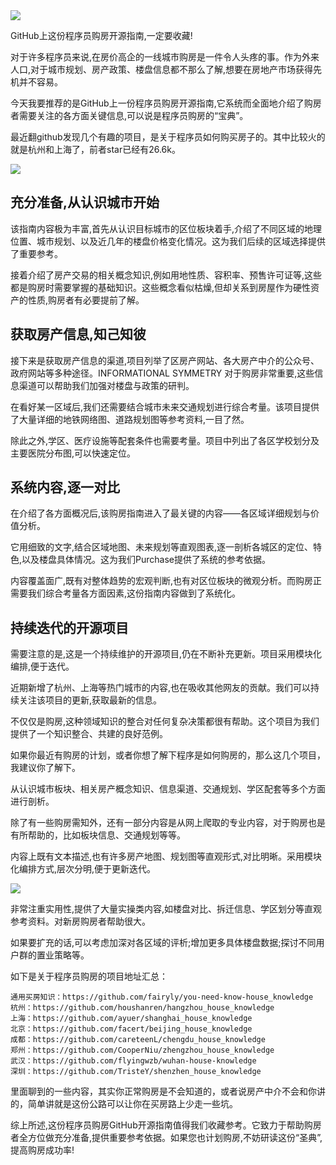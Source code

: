 <img src="/assets/image/230824-程序员买房攻略-1.png" style="max-width: 70%; height: auto;">
<small></small>

GitHub上这份程序员购房开源指南,一定要收藏!

对于许多程序员来说,在房价高企的一线城市购房是一件令人头疼的事。作为外来人口,对于城市规划、房产政策、楼盘信息都不那么了解,想要在房地产市场获得先机并不容易。

今天我要推荐的是GitHub上一份程序员购房开源指南,它系统而全面地介绍了购房者需要关注的各方面关键信息,可以说是程序员购房的“宝典”。

最近翻github发现几个有趣的项目，是关于程序员如何购买房子的。其中比较火的就是杭州和上海了，前者star已经有26.6k。


![](/assets/image/230824-程序员买房攻略-1.png)

## 充分准备,从认识城市开始

该指南内容极为丰富,首先从认识目标城市的区位板块着手,介绍了不同区域的地理位置、城市规划、以及近几年的楼盘价格变化情况。这为我们后续的区域选择提供了重要参考。

接着介绍了房产交易的相关概念知识,例如用地性质、容积率、预售许可证等,这些都是购房时需要掌握的基础知识。这些概念看似枯燥,但却关系到房屋作为硬性资产的性质,购房者有必要提前了解。

## 获取房产信息,知己知彼

接下来是获取房产信息的渠道,项目列举了区房产网站、各大房产中介的公众号、政府网站等多种途径。INFORMATIONAL SYMMETRY 对于购房非常重要,这些信息渠道可以帮助我们加强对楼盘与政策的研判。

在看好某一区域后,我们还需要结合城市未来交通规划进行综合考量。该项目提供了大量详细的地铁网络图、道路规划图等参考资料,一目了然。

除此之外,学区、医疗设施等配套条件也需要考量。项目中列出了各区学校划分及主要医院分布图,可以快速定位。

## 系统内容,逐一对比

在介绍了各方面概况后,该购房指南进入了最关键的内容——各区域详细规划与价值分析。

它用细致的文字,结合区域地图、未来规划等直观图表,逐一剖析各城区的定位、特色,以及楼盘具体情况。这为我们Purchase提供了系统的参考依据。

内容覆盖面广,既有对整体趋势的宏观判断,也有对区位板块的微观分析。而购房正需要我们综合考量各方面因素,这份指南内容做到了系统化。

## 持续迭代的开源项目

需要注意的是,这是一个持续维护的开源项目,仍在不断补充更新。项目采用模块化编排,便于迭代。

近期新增了杭州、上海等热门城市的内容,也在吸收其他网友的贡献。我们可以持续关注该项目的更新,获取最新的信息。

不仅仅是购房,这种领域知识的整合对任何复杂决策都很有帮助。这个项目为我们提供了一个知识整合、共建的良好范例。



如果你最近有购房的计划，或者你想了解下程序是如何购房的，那么这几个项目，我建议你了解下。

从认识城市板块、相关房产概念知识、信息渠道、交通规划、学区配套等多个方面进行剖析。

除了有一些购房需知外，还有一部分内容是从网上爬取的专业内容，对于购房也是有所帮助的，比如板块信息、交通规划等等。

内容上既有文本描述,也有许多房产地图、规划图等直观形式,对比明晰。采用模块化编排方式,层次分明,便于更新迭代。


![](/assets/image/230824-程序员买房攻略-2.gif)


非常注重实用性,提供了大量实操类内容,如楼盘对比、拆迁信息、学区划分等直观参考资料。对新房购房者帮助很大。

如果要扩充的话,可以考虑加深对各区域的评析;增加更多具体楼盘数据;探讨不同用户群的置业策略等。

如下是关于程序员购房的项目地址汇总：

```
通用买房知识：https://github.com/fairyly/you-need-know-house_knowledge
杭州：https://github.com/houshanren/hangzhou_house_knowledge
上海：https://github.com/ayuer/shanghai_house_knowledge
北京：https://github.com/facert/beijing_house_knowledge
成都：https://github.com/careteenL/chengdu_house_knowledge
郑州：https://github.com/CooperNiu/zhengzhou_house_knowledge
武汉：https://github.com/flyingwzb/wuhan-house-knowledge
深圳：https://github.com/TristeY/shenzhen_house_knowledge
```

里面聊到的一些内容，其实你正常购房是不会知道的，或者说房产中介不会和你讲的，简单讲就是这份公路可以让你在买房路上少走一些坑。

综上所述,这份程序员购房GitHub开源指南值得我们收藏参考。它致力于帮助购房者全方位做充分准备,提供重要参考依据。如果您也计划购房,不妨研读这份“圣典”,提高购房成功率!







